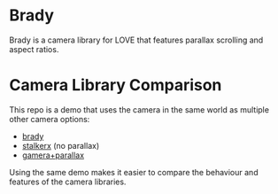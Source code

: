 Brady
===

Brady is a camera library for LOVE that features parallax scrolling and aspect ratios.

# Camera Library Comparison

This repo is a demo that uses the camera in the same world as multiple other camera options:

* [brady](https://github.com/idbrii/love-brady/tree/demo-compare)
* [stalkerx](https://github.com/idbrii/love-stalkerx/tree/demo-compare) (no parallax)
* [gamera+parallax](https://github.com/idbrii/love-parallax/tree/demo)

Using the same demo makes it easier to compare the behaviour and features of the camera libraries.

